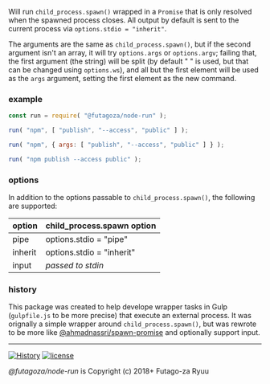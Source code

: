 Will run `child_process.spawn()` wrapped in a `Promise` that is only resolved when the spawned process closes. All output by default is sent to the current process via `options.stdio = "inherit"`.

The arguments are the same as `child_process.spawn()`, but if the second argument isn't an array, it will try `options.args` or `options.argv`; failing that, the first argument (the string) will be split (by default " " is used, but that can be changed using `options.ws`), and all but the first element will be used as the `args` argument, setting the first element as the new command.

### example

```js
const run = require( "@futagoza/node-run" );

run( "npm", [ "publish", "--access", "public" ] );

run( "npm", { args: [ "publish", "--access", "public" ] } );

run( "npm publish --access public" );
```

### options

In addition to the options passable to `child_process.spawn()`, the following are supported:

|   option   | child_process.spawn option |
| ---------- | -------------------------- |
| pipe | options.stdio = "pipe" |
| inherit | options.stdio = "inherit" |
| input | _passed to stdin_ |

### history

This package was created to help develope wrapper tasks in Gulp (`gulpfile.js` to be more precise) that execute an external process. It was orignally a simple wrapper around `child_process.spawn()`, but was rewrote to be more like [@ahmadnassri/spawn-promise](https://github.com/ahmadnassri/node-spawn-promise) and optionally support input.

-----

[![History](https://img.shields.io/badge/github.com/futagoza/gulp-changelog-yellow.svg)](https://github.com/futagoza/gulp/blob/master/CHANGELOG.md)
[![license](https://img.shields.io/badge/license-mit-blue.svg)](https://opensource.org/licenses/MIT)

_@futagoza/node-run_ is Copyright (c) 2018+ Futago-za Ryuu
